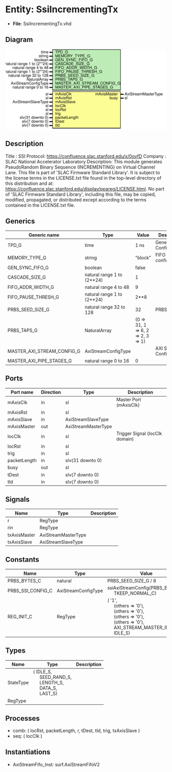 # Entity: SsiIncrementingTx

- **File**: SsiIncrementingTx.vhd
## Diagram

![Diagram](SsiIncrementingTx.svg "Diagram")
## Description

Title      : SSI Protocol: https://confluence.slac.stanford.edu/x/0oyfD
Company    : SLAC National Accelerator Laboratory
Description:   This module generates
               PseudoRandom Binary Sequence (INCREMENTING) on Virtual Channel Lane.
This file is part of 'SLAC Firmware Standard Library'.
It is subject to the license terms in the LICENSE.txt file found in the
top-level directory of this distribution and at:
   https://confluence.slac.stanford.edu/display/ppareg/LICENSE.html.
No part of 'SLAC Firmware Standard Library', including this file,
may be copied, modified, propagated, or distributed except according to
the terms contained in the LICENSE.txt file.
## Generics

| Generic name               | Type                       | Value                             | Description             |
| -------------------------- | -------------------------- | --------------------------------- | ----------------------- |
| TPD_G                      | time                       | 1 ns                              | General Configurations  |
| MEMORY_TYPE_G              | string                     | "block"                           | FIFO configurations     |
| GEN_SYNC_FIFO_G            | boolean                    | false                             |                         |
| CASCADE_SIZE_G             | natural range 1 to (2**24) | 1                                 |                         |
| FIFO_ADDR_WIDTH_G          | natural range 4 to 48      | 9                                 |                         |
| FIFO_PAUSE_THRESH_G        | natural range 1 to (2**24) | 2**8                              |                         |
| PRBS_SEED_SIZE_G           | natural range 32 to 128    | 32                                | PRBS Config             |
| PRBS_TAPS_G                | NaturalArray               | (0 => 31, 1 => 6, 2 => 2, 3 => 1) |                         |
| MASTER_AXI_STREAM_CONFIG_G | AxiStreamConfigType        |                                   | AXI Stream IO Config    |
| MASTER_AXI_PIPE_STAGES_G   | natural range 0 to 16      | 0                                 |                         |
## Ports

| Port name    | Direction | Type                | Description                    |
| ------------ | --------- | ------------------- | ------------------------------ |
| mAxisClk     | in        | sl                  | Master Port (mAxisClk)         |
| mAxisRst     | in        | sl                  |                                |
| mAxisSlave   | in        | AxiStreamSlaveType  |                                |
| mAxisMaster  | out       | AxiStreamMasterType |                                |
| locClk       | in        | sl                  | Trigger Signal (locClk domain) |
| locRst       | in        | sl                  |                                |
| trig         | in        | sl                  |                                |
| packetLength | in        | slv(31 downto 0)    |                                |
| busy         | out       | sl                  |                                |
| tDest        | in        | slv(7 downto 0)     |                                |
| tId          | in        | slv(7 downto 0)     |                                |
## Signals

| Name         | Type                | Description |
| ------------ | ------------------- | ----------- |
| r            | RegType             |             |
| rin          | RegType             |             |
| txAxisMaster | AxiStreamMasterType |             |
| txAxisSlave  | AxiStreamSlaveType  |             |
## Constants

| Name              | Type                | Value                                                                                                                                                                                                                                                                                                                                                                           | Description |
| ----------------- | ------------------- | ------------------------------------------------------------------------------------------------------------------------------------------------------------------------------------------------------------------------------------------------------------------------------------------------------------------------------------------------------------------------------- | ----------- |
| PRBS_BYTES_C      | natural             |  PRBS_SEED_SIZE_G / 8                                                                                                                                                                                                                                                                                                                                                           |             |
| PRBS_SSI_CONFIG_C | AxiStreamConfigType |  ssiAxiStreamConfig(PRBS_BYTES_C,<br><span style="padding-left:20px"> TKEEP_NORMAL_C)                                                                                                                                                                                                                                                                                           |             |
| REG_INIT_C        | RegType             |  (       '1',<br><span style="padding-left:20px">       (others => '0'),<br><span style="padding-left:20px">       (others => '0'),<br><span style="padding-left:20px">       (others => '0'),<br><span style="padding-left:20px">       (others => '0'),<br><span style="padding-left:20px">       AXI_STREAM_MASTER_INIT_C,<br><span style="padding-left:20px">       IDLE_S) |             |
## Types

| Name      | Type                                                                                                                                                                                              | Description |
| --------- | ------------------------------------------------------------------------------------------------------------------------------------------------------------------------------------------------- | ----------- |
| StateType | ( IDLE_S,<br><span style="padding-left:20px"> SEED_RAND_S,<br><span style="padding-left:20px"> LENGTH_S,<br><span style="padding-left:20px"> DATA_S,<br><span style="padding-left:20px"> LAST_S)  |             |
| RegType   |                                                                                                                                                                                                   |             |
## Processes
- comb: ( locRst, packetLength, r, tDest, tId, trig, txAxisSlave )
- seq: ( locClk )
## Instantiations

- AxiStreamFifo_Inst: surf.AxiStreamFifoV2
